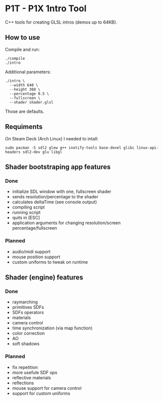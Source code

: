 # P1T - P1X 1ntro Tool

C++ tools for creating GLSL intros (demos up to 64KB).

## How to use

Compile and run:
```
./compile
./intro
```

Additional parameters:
```
./intro \
  --width 640 \
  --height 360 \
  --percentage 0.5 \
  --fullscreen \
  --shader shader.glsl
```

Those are defaults.

## Requiments

On Steam Deck (Arch Linux) I needed to intall:
```
sudo pacman -S sdl2 glew g++ inotify-tools base-devel glibc linux-api-headers sdl2-dev glu libgl
```

## Shader bootstraping app features

### Done
- initialize SDL window with one, fullscreen shader
- sends resolution/percentage to the shader
- calculates deltaTime (see console output)
- compiling script
- running script
- quits in [ESC]
- application arguments for changing resolution/screen percentage/fullscreen

### Planned
- audio/midi support
- mouse position support
- custom uniforms to tweak on runtime

## Shader (engine) features

### Done
- raymarching
- primitives SDFs
- SDFs operators
- materials
- camera control
- time synchronization (via map function)
- color correction
- AO
- soft shadows

### Planned
- fix repetition
- more usefule SDF ops
- reflective materials
- reflections
- mouse support for camera control
- support for custom uniforms
